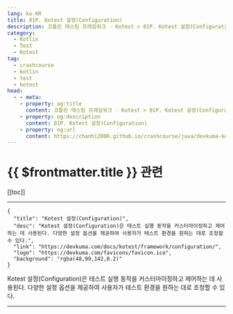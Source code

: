 ```yaml
---
lang: ko-KR
title: 01P. Kotest 설정(Configuration)
description: 코틀린 테스팅 프레임워크 - Kotest > 01P. Kotest 설정(Configuration)
category: 
  - Kotlin
  - Test
  - Kotest
tag: 
  - crashcourse
  - kotlin
  - test
  - kotest
head:
  - - meta:
    - property: og:title
      content: 코틀린 테스팅 프레임워크 - Kotest > 01P. Kotest 설정(Configuration)
    - property: og:description
      content: 01P. Kotest 설정(Configuration)
    - property: og:url
      content: https://chanhi2000.github.io/crashcourse/java/devkuma-kotest/01-kotest-framework/01P.html
---
```


# {{ $frontmatter.title }} 관련

[[toc]]

---

```component VPCard
{
  "title": "Kotest 설정(Configuration)",
  "desc": "Kotest 설정(Configuration)은 테스트 실행 동작을 커스터마이징하고 제어하는 데 사용된다. 다양한 설정 옵션을 제공하여 사용자가 테스트 환경을 원하는 대로 조정할 수 있다.",
  "link": "https://devkuma.com/docs/kotest/framework/configuration/",
  "logo": "https://devkuma.com/favicons/favicon.ico",
  "background": "rgba(48,99,142,0.2)"
}
```

Kotest 설정(Configuration)은 테스트 실행 동작을 커스터마이징하고 제어하는 데 사용된다. 다양한 설정 옵션을 제공하여 사용자가 테스트 환경을 원하는 대로 조정할 수 있다.

---
